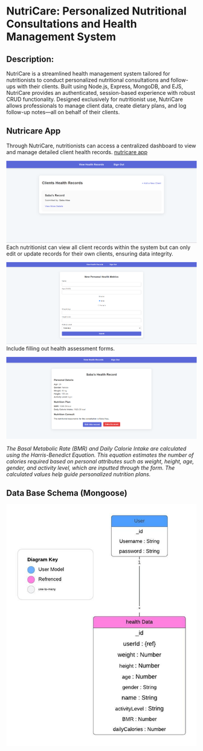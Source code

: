 # NutriCare: Personalized Nutritional Consultations and Health Management System

## Description:
NutriCare is a streamlined health management system tailored for nutritionists to conduct personalized nutritional consultations and follow-ups with their clients. Built using Node.js, Express, MongoDB, and EJS, NutriCare provides an authenticated, session-based experience with robust CRUD functionality. Designed exclusively for nutritionist use, NutriCare allows professionals to manage client data, create dietary plans, and log follow-up notes—all on behalf of their clients.


## Nutricare App
Through NutriCare, nutritionists can access a centralized dashboard to view and manage detailed client health records.
 [nutricare app](https://nutricare-b8e0bab4bf14.herokuapp.com/) 

![NutriCare App Dashboard](<assets/readme imgs/allrecords.png>)  
Each nutritionist can view all client records within the system but can only edit or update records for their own clients, ensuring data integrity.

![NutriCare App New Record](<assets/readme imgs/newrecord.png>)  
Include filling out health assessment forms.

![NutriCare App view a Record](<assets/readme%20imgs/view%20a%20record.png>)

*The Basal Metabolic Rate (BMR) and Daily Calorie Intake are calculated using the Harris-Benedict Equation. This equation estimates the number of calories required based on personal attributes such as weight, height, age, gender, and activity level, which are inputted through the form. The calculated values help guide personalized nutrition plans.*

## Data Base Schema (Mongoose)
![DB](<assets/readme imgs/DBMS ER diagram (UML notation).jpeg>)


